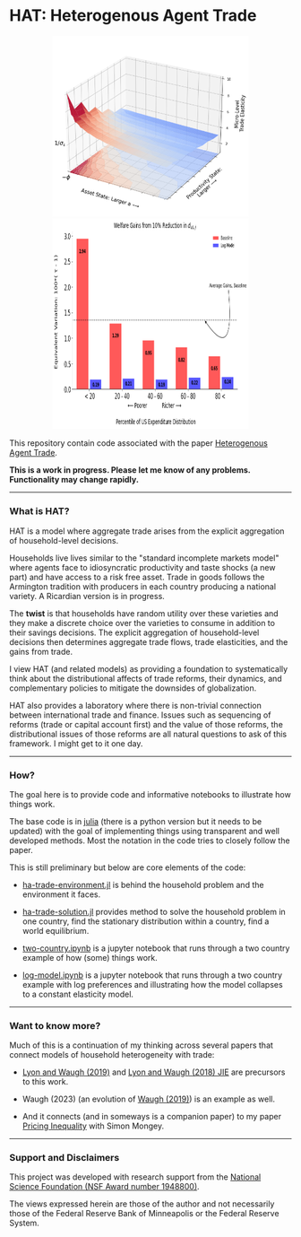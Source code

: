 # HAT: Heterogenous Agent Trade



<p float="left" align="middle">
  <img src="./notes/figures/micro-elasticity.png" width="350" />
  <img src="./notes/figures/ge-welfare-household-vs-log.png" width="350" height="375"  /> 
</p>

This repository contain code associated with the paper [Heterogenous Agent Trade](./notes/heterogeneous-agent-trade.pdf).

**This is a work in progress. Please let me know of any problems. Functionality may change rapidly.**

---

### What is HAT?

HAT is a model where aggregate trade arises from the explicit aggregation of household-level decisions.

Households live lives similar to the "standard incomplete markets model" where agents face to idiosyncratic productivity and taste shocks (a new part) and have access to a risk free asset. Trade in goods follows the Armington tradition  with producers in each country producing a national variety. A Ricardian version is in progress.

The **twist** is that households have random utility over these varieties and they make a discrete choice over the varieties to consume in addition to their savings decisions. The explicit aggregation of household-level decisions then determines aggregate trade flows, trade elasticities, and the gains from trade.

I view HAT (and related models) as providing a foundation to systematically think about the distributional affects of trade reforms, their dynamics, and complementary policies to mitigate the downsides of globalization.  

HAT also provides a laboratory where there is non-trivial connection between international trade and finance. Issues such as sequencing of reforms (trade or capital account first) and the value of those reforms, the distributional issues of those reforms are all natural questions to ask of this framework. I might get to it one day.

---

### How?

The goal here is to provide code and informative notebooks to illustrate how things work. 

The base code is in [julia](https://github.com/JuliaLang) (there is a python version but it needs to be updated) with the goal of implementing things using transparent and well developed methods. Most the notation in the code tries to closely follow the paper. 

This is still preliminary but below are core elements of the code:

- [ha-trade-environment.jl](./code/julia/ha-trade-environment.jl) is behind the household problem and the environment it faces. 

- [ha-trade-solution.jl](./code/julia/ha-trade-solution.jl) provides method to solve the household problem in one country, find the stationary distribution within a country, find a world equilibrium.

- [two-country.ipynb](./notebooks/two-country.ipynb) is a jupyter notebook that runs through a two country example of how (some) things work. 

- [log-model.ipynb](./notebooks/log-model.ipynb) is a jupyter notebook that runs through a two country example with log preferences and illustrating how the model collapses to a constant elasticity model.


---

### Want to know more?

Much of this is a continuation of my thinking across several papers that connect models of household heterogeneity with trade:

- [Lyon and Waugh (2019)](https://www.waugheconomics.com/uploads/2/2/5/6/22563786/lw_quant_losses.pdf) and [Lyon and Waugh (2018) JIE](https://www.waugheconomics.com/uploads/2/2/5/6/22563786/lw_tax.pdf) are precursors to this work.

- Waugh (2023) (an evolution of [Waugh (2019)](https://www.waugheconomics.com/uploads/2/2/5/6/22563786/waugh_consumption.pdf)) is an example as well.

- And it connects (and in someways is a companion paper) to my paper [Pricing Inequality](http://www.simonmongey.com/uploads/6/5/6/6/65665741/mw_2022_11_16_minneapolis_fed_online.pdf) with Simon Mongey. 

---

### Support and Disclaimers

This project was developed with research support from the [National Science Foundation (NSF Award number 1948800)](https://www.nsf.gov/awardsearch/showAward?AWD_ID=1948800&HistoricalAwards=false). 


The views expressed herein are those of the author and not necessarily those of the Federal Reserve Bank of Minneapolis or the Federal Reserve System. 